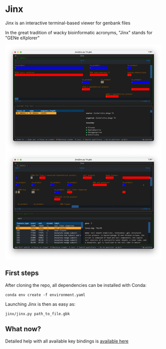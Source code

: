 # Jinx
Jinx is an interactive terminal-based viewer for genbank files

In the great tradition of wacky bioinformatic acronyms, "Jinx" stands for "GENe eXplorer"

![](screenshots/T4-locus.png)
![](screenshots/T4-search.png)

## First steps

After cloning the repo, all dependencies can be installed with Conda:

```
conda env create -f environment.yaml
```

Launching Jinx is then as easy as:

```
jinx/jinx.py path_to_file.gbk
```

## What now?

Detailed help with all available key bindings is [available here](jinx/assets/help.md)